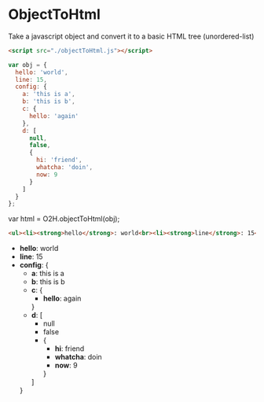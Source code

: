 ObjectToHtml
======

Take a javascript object and convert it to a basic HTML tree (unordered-list)

```html
<script src="./objectToHtml.js"></script>
```

```js
var obj = {
  hello: 'world',
  line: 15,
  config: {
    a: 'this is a',
    b: 'this is b',
    c: {
      hello: 'again'
    },
    d: [
      null,
      false,
      {
        hi: 'friend',
        whatcha: 'doin',
        now: 9
      }
    ]
  }
};
```

var html = O2H.objectToHtml(obj);

```html
<ul><li><strong>hello</strong>: world<br><li><strong>line</strong>: 15<br><li><strong>config</strong>: {<ul><li><strong>a</strong>: this is a<br><li><strong>b</strong>: this is b<br><li><strong>c</strong>: {<ul><li><strong>hello</strong>: again<br></ul>}<li><strong>d</strong>: [<ul><li>null<li>false<li> {<ul><li><strong>hi</strong>: friend<br><li><strong>whatcha</strong>: doin<br><li><strong>now</strong>: 9<br></ul>}</ul>]</ul>}</ul>
```

<ul><li><strong>hello</strong>: world<br><li><strong>line</strong>: 15<br><li><strong>config</strong>: {<ul><li><strong>a</strong>: this is a<br><li><strong>b</strong>: this is b<br><li><strong>c</strong>: {<ul><li><strong>hello</strong>: again<br></ul>}<li><strong>d</strong>: [<ul><li>null<li>false<li> {<ul><li><strong>hi</strong>: friend<br><li><strong>whatcha</strong>: doin<br><li><strong>now</strong>: 9<br></ul>}</ul>]</ul>}</ul>
